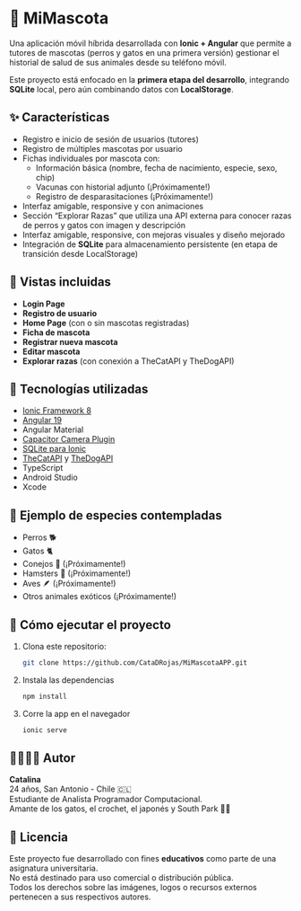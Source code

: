# 🐾 MiMascota

Una aplicación móvil híbrida desarrollada con **Ionic + Angular** que permite a tutores de mascotas (perros y gatos en una primera versión) gestionar el historial de salud de sus animales desde su teléfono móvil.  

Este proyecto está enfocado en la **primera etapa del desarrollo**, integrando **SQLite** local, pero aún combinando datos con **LocalStorage**.

## ✨ Características

- Registro e inicio de sesión de usuarios (tutores)
- Registro de múltiples mascotas por usuario
- Fichas individuales por mascota con:
  - Información básica (nombre, fecha de nacimiento, especie, sexo, chip)
  - Vacunas con historial adjunto (¡Próximamente!)
  - Registro de desparasitaciones (¡Próximamente!)
- Interfaz amigable, responsive y con animaciones
- Sección “Explorar Razas” que utiliza una API externa para conocer razas de perros y gatos con imagen y descripción
- Interfaz amigable, responsive, con mejoras visuales y diseño mejorado
- Integración de **SQLite** para almacenamiento persistente (en etapa de transición desde LocalStorage)


## 📸 Vistas incluidas

- **Login Page**  
- **Registro de usuario**  
- **Home Page** (con o sin mascotas registradas)  
- **Ficha de mascota** 
- **Registrar nueva mascota**
- **Editar mascota**  
- **Explorar razas** (con conexión a TheCatAPI y TheDogAPI)

## 🚀 Tecnologías utilizadas

- [Ionic Framework 8](https://ionicframework.com/)
- [Angular 19](https://angular.io/)
- Angular Material
- [Capacitor Camera Plugin](https://capacitorjs.com/docs/apis/camera)
- [SQLite para Ionic](https://ionicframework.com/docs/native/sqlite)
- [TheCatAPI](https://thecatapi.com/) y [TheDogAPI](https://thedogapi.com/)
- TypeScript
- Android Studio
- Xcode

## 🐶 Ejemplo de especies contempladas

- Perros 🐕  
- Gatos 🐈  
- Conejos 🐇  (¡Próximamente!)
- Hamsters 🐹 (¡Próximamente!)
- Aves 🪶 (¡Próximamente!) 
- Otros animales exóticos (¡Próximamente!)

## 💾 Cómo ejecutar el proyecto

1. Clona este repositorio:
   ```bash
   git clone https://github.com/CataDRojas/MiMascotaAPP.git
2. Instala las dependencias
   ```bash
   npm install
4. Corre la app en el navegador
   ```bash
   ionic serve

## 🧑‍💻🙋‍♀️ Autor

**Catalina**  
24 años, San Antonio - Chile 🇨🇱  
Estudiante de Analista Programador Computacional.  
Amante de los gatos, el crochet, el japonés y South Park 🧶🐱


## 📄 Licencia

Este proyecto fue desarrollado con fines **educativos** como parte de una asignatura universitaria.  
No está destinado para uso comercial o distribución pública.  
Todos los derechos sobre las imágenes, logos o recursos externos pertenecen a sus respectivos autores.
